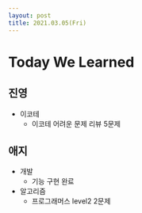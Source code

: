 ```yaml
---
layout: post
title: 2021.03.05(Fri)
---
```


# Today We Learned

## 진영

- 이코테
  - 이코테 어려운 문제 리뷰 5문제

## 애지

- 개발
  - 기능 구현 완료
- 알고리즘
  - 프로그래머스 level2 2문제
